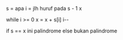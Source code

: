 s = apa
i = jlh huruf pada s - 1
x 



while i >= 0
  x = x + s[i]
  i--





if s == x 
  ini palindrome
else 
  bukan palindrome
